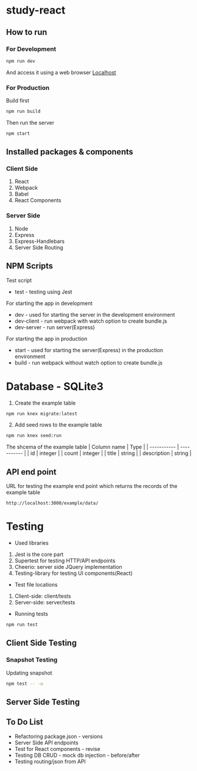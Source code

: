 # study-react

## How to run

### For Development

```sh 
npm run dev
```

And access it using a web browser [Localhost](http://localhost:3000/)

### For Production

Build first 
```sh
npm run build
```
Then run the server
```sh
npm start
```

## Installed packages & components

### Client Side

1. React
1. Webpack
1. Babel
1. React Components

### Server Side

1. Node
1. Express
1. Express-Handlebars
1. Server Side Routing

## NPM Scripts

Test script
* test - testing using Jest
  
For starting the app in development  
* dev - used for starting the server in the development environment  
* dev-client - run webpack with watch option to create bundle.js  
* dev-server - run server(Express)  

For starting the app in production  
* start - used for starting the server(Express) in the production environment  
* build - run webpack without watch option to create bundle.js  

# Database - SQLite3

1. Create the example table
```sh
npm run knex migrate:latest
```
2. Add seed rows to the example table
```sh
npm run knex seed:run
```
The shcema of the example table
| Column name | Type |
| ----------- | ----------- |
| id | integer |
| count | integer |
| title | string |
| description | string |

## API end point

URL for testing the example end point which returns the records of the example table
```
http://localhost:3000/example/data/
```

# Testing

* Used libraries
1. Jest is the core part
1. Supertest for testing HTTP/API endpoints
1. Cheerio: server side JQuery implementation
1. Testing-library for testing UI components(React)
* Test file locations
1. Client-side: client/tests
1. Server-side: server/tests
* Running tests
```sh
npm run test
```
## Client Side Testing
### Snapshot Testing
Updating snapshot

```sh
npm test -- -u
```

## Server Side Testing

## To Do List

* Refactoring package.json - versions
* Server Side API endpoints
* Test for React components - revise
* Testing DB CRUD - mock db injection - before/after
* Testing routing/json from API 
